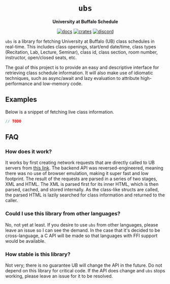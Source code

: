 <div align="center">
  <h1><code>ubs</code></h1>
  <p><strong>University at Buffalo Schedule</strong></p>
  <p>
    <a href="https://docs.rs/ubs/0.0.0/ubs/"><img src="https://img.shields.io/readthedocs/ubs" alt="docs" /></a>
    <a href="https://crates.io/crates/ubs"><img src="https://img.shields.io/crates/v/ubs" alt="crates" /></a>
    <a href="https://discord.gg/w9Bc6xH7uC"><img src="https://img.shields.io/discord/834969350061424660?label=discord" alt="discord" /></a>
  </p>
</div>

`ubs` is a library for fetching University at Buffalo (UB) class schedules in real-time. This includes class openings, start/end date/time, class types (Recitation, Lab, Lecture, Seminar), class id, class section, room number, instructor, open/closed seats, etc.

The goal of this project is to provide an easy and descriptive interface for retrieving class schedule information. It will also make use of idiomatic techniques, such as async/await and lazy evaluation to attribute high-performance and low-memory code.

## Examples
Below is a snippet of fetching live class information.
```rust
// TODO
```

## FAQ

### How does it work?
It works by first creating network requests that are directly called to UB servers from [this link](https://www.pub.hub.buffalo.edu/). The backend API was reversed-engineered, meaning there was no use of browser emulation, making it super fast and low footprint. The result of the requests are parsed in a series of two stages, XML and HTML. The XML is parsed first for its inner HTML, which is then parsed, cached, and stored internally. As the class-like structs are called, the parsed HTML is lazily searched for class information and returned to the caller.

### Could I use this library from other languages?
No, not yet at least. If you desire to use `ubs` from other languages, please leave an issue so I can see the demand. In the case that it's decided to be cross-language, a C API will be made so that languages with FFI support would be available.

### How stable is this library?
Not very; there is no guarantee UB will change the API in the future. Do not depend on this library for critical code. If the API does change and `ubs` stops working, please leave an issue for it to be resolved.

